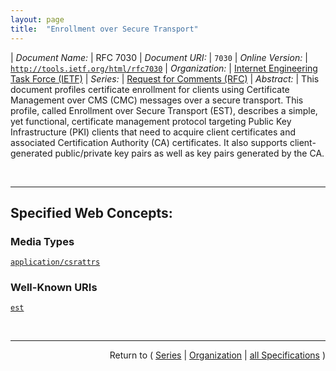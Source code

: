 ```yaml
---
layout: page
title:  "Enrollment over Secure Transport"
---
```


| *Document Name:* | RFC 7030
| *Document URI:* | `7030`
| *Online Version:* | [`http://tools.ietf.org/html/rfc7030`](http://tools.ietf.org/html/rfc7030)
| *Organization:* | [Internet Engineering Task Force (IETF)](..  "List of specification series by this organization")
| *Series:* | [Request for Comments (RFC)](.  "List of specifications in this series")
| *Abstract:* | This document profiles certificate enrollment for clients using Certificate Management over CMS (CMC) messages over a secure transport. This profile, called Enrollment over Secure Transport (EST), describes a simple, yet functional, certificate management protocol targeting Public Key Infrastructure (PKI) clients that need to acquire client certificates and associated Certification Authority (CA) certificates. It also supports client-generated public/private key pairs as well as key pairs generated by the CA.

<br/>
<hr/>

## Specified Web Concepts:

### Media Types

[`application/csrattrs`](/concepts/media-type/application/csrattrs "Responses to attribute request messages MUST be encoded as the content-type of &#34;application/csrattrs&#34; with a Content-Transfer-Encoding of &#34;base64&#34;.")

### Well-Known URIs

[`est`](/concepts/well-known-uri/est "The EST server MUST support the use of the path-prefix of &#34;/.well-known/&#34; and the registered name of &#34;est&#34;. Thus, a valid EST server URI path begins with &#34;https://www.example.com/.well-known/est&#34;. Each EST operation is indicated by a path-suffix that indicates the intended operation:")



<br/>
<hr/>

<p style="text-align: right">Return to ( <a href="./">Series</a> | <a href="../">Organization</a> | <a href="../../">all Specifications</a> )</p>
